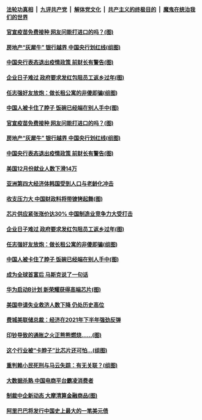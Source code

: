 

####  [法轮功真相](../../../../basic/blob/master/README.md?t=01102231) &nbsp;|&nbsp; [九评共产党](../../../../9ping.md/blob/master/README.md?t=01102231) &nbsp;|&nbsp; [解体党文化](../../../../jtdwh.md/blob/master/README.md?t=01102231)  &nbsp;|&nbsp; [共产主义的终极目的](../../../../gczydzjmd.md/blob/master/README.md?t=01102231) &nbsp;|&nbsp; [魔鬼在统治我们的世界](../../../../mgztzwmdsj.md/blob/master/README.md?t=01102231) 

#### [官宣疫苗免费接种 网友问能打进口的吗？(图)](../pages/p5/958627.md?t=01102231) 

#### [房地产“灰犀牛” 银行越界 中国央行划红线(组图)](../pages/p5/958591.md?t=01102231) 

#### [中国央行表态退出疫情政策 前财长有警告(图)](../pages/p5/958583.md?t=01102231) 

#### [企业日子难过 政府要求发红包阻员工返乡过年(图)](../pages/p5/958519.md?t=01102231) 

#### [任志强好友放炮：做长租公寓的非傻即骗(组图)](../pages/p5/958507.md?t=01102231) 

#### [中国人被卡住了脖子 饭碗已经端在别人手中(图)](../pages/p5/958400.md?t=01102231) 

#### [官宣疫苗免费接种 网友问能打进口的吗？(图)](../pages/p5/958627.md?t=01102231) 

#### [房地产“灰犀牛” 银行越界 中国央行划红线(组图)](../pages/p5/958591.md?t=01102231) 

#### [中国央行表态退出疫情政策 前财长有警告(图)](../pages/p5/958583.md?t=01102231) 

#### [美国12月份就业人数下滑14万](../pages/p5/958573.md?t=01102231) 

#### [亚洲第四大经济体韩国受到人口与老龄化冲击](../pages/p5/958572.md?t=01102231) 

#### [收支压力大 中国财政料将带镣铐起舞(图)](../pages/p5/958556.md?t=01102231) 

#### [芯片供应紧张涨价达30% 中国制造业竞争力大受打击](../pages/p5/958559.md?t=01102231) 

#### [企业日子难过 政府要求发红包阻员工返乡过年(图)](../pages/p5/958519.md?t=01102231) 

#### [任志强好友放炮：做长租公寓的非傻即骗(组图)](../pages/p5/958507.md?t=01102231) 

#### [中国人被卡住了脖子 饭碗已经端在别人手中(图)](../pages/p5/958400.md?t=01102231) 

#### [成为全球首富后 马斯克说了一句话](../pages/p5/958498.md?t=01102231) 

#### [华为启动B计划 新荣耀获得高端芯片(图)](../pages/p5/958496.md?t=01102231) 

#### [美国申请失业救济人数下降 仍处历史高位](../pages/p5/958486.md?t=01102231) 

#### [费城美联储总裁：经济在2021年下半年强劲反弹](../pages/p5/958485.md?t=01102231) 

#### [印钞导致的通胀之火正熊熊燃烧……(图)](../pages/p5/958419.md?t=01102231) 

#### [这个行业被“卡脖子”比芯片还可怕…(组图)](../pages/p5/958431.md?t=01102231) 

#### [重判赖小民死刑与马云失踪：有无关联？(组图)](../pages/p5/958425.md?t=01102231) 

#### [大数据杀熟 中国电商平台霸凌消费者](../pages/p5/958398.md?t=01102231) 

#### [制裁中企新动态 大摩清算金融商品(图)](../pages/p5/958391.md?t=01102231) 

#### [阿里巴巴将发行中国史上最大的一笔美元债](../pages/p5/958382.md?t=01102231) 

